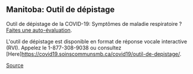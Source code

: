 ## Manitoba: Outil de dépistage

Outil de dépistage de la COVID-19: Symptômes de maladie respiratoire ? [Faites une auto-évaluation](https://covid19.soinscommunsmb.ca/covid19/outil-de-depistage/). 

L'outil de dépistage est disponible en format de réponse vocale interactive (RVI). Appelez le 1-877-308-9038 ou consultez [Here]https://covid19.soinscommunsmb.ca/covid19/outil-de-depistage/.


[Source](https://www.gov.mb.ca/covid19/index.fr.html)
